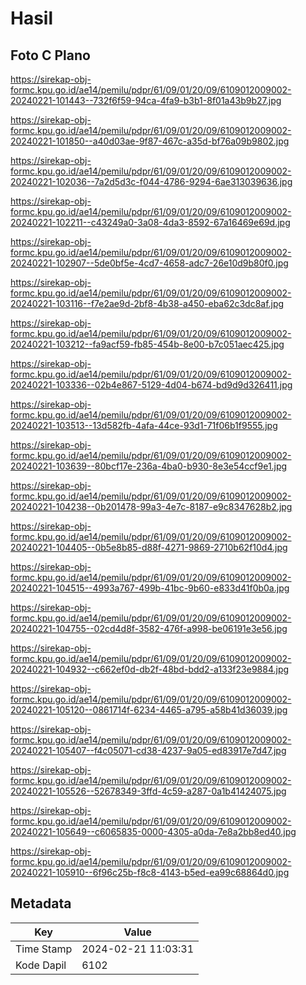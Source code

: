 # Hasil

## Foto C Plano

https://sirekap-obj-formc.kpu.go.id/ae14/pemilu/pdpr/61/09/01/20/09/6109012009002-20240221-101443--732f6f59-94ca-4fa9-b3b1-8f01a43b9b27.jpg

https://sirekap-obj-formc.kpu.go.id/ae14/pemilu/pdpr/61/09/01/20/09/6109012009002-20240221-101850--a40d03ae-9f87-467c-a35d-bf76a09b9802.jpg

https://sirekap-obj-formc.kpu.go.id/ae14/pemilu/pdpr/61/09/01/20/09/6109012009002-20240221-102036--7a2d5d3c-f044-4786-9294-6ae313039636.jpg

https://sirekap-obj-formc.kpu.go.id/ae14/pemilu/pdpr/61/09/01/20/09/6109012009002-20240221-102211--c43249a0-3a08-4da3-8592-67a16469e69d.jpg

https://sirekap-obj-formc.kpu.go.id/ae14/pemilu/pdpr/61/09/01/20/09/6109012009002-20240221-102907--5de0bf5e-4cd7-4658-adc7-26e10d9b80f0.jpg

https://sirekap-obj-formc.kpu.go.id/ae14/pemilu/pdpr/61/09/01/20/09/6109012009002-20240221-103116--f7e2ae9d-2bf8-4b38-a450-eba62c3dc8af.jpg

https://sirekap-obj-formc.kpu.go.id/ae14/pemilu/pdpr/61/09/01/20/09/6109012009002-20240221-103212--fa9acf59-fb85-454b-8e00-b7c051aec425.jpg

https://sirekap-obj-formc.kpu.go.id/ae14/pemilu/pdpr/61/09/01/20/09/6109012009002-20240221-103336--02b4e867-5129-4d04-b674-bd9d9d326411.jpg

https://sirekap-obj-formc.kpu.go.id/ae14/pemilu/pdpr/61/09/01/20/09/6109012009002-20240221-103513--13d582fb-4afa-44ce-93d1-71f06b1f9555.jpg

https://sirekap-obj-formc.kpu.go.id/ae14/pemilu/pdpr/61/09/01/20/09/6109012009002-20240221-103639--80bcf17e-236a-4ba0-b930-8e3e54ccf9e1.jpg

https://sirekap-obj-formc.kpu.go.id/ae14/pemilu/pdpr/61/09/01/20/09/6109012009002-20240221-104238--0b201478-99a3-4e7c-8187-e9c8347628b2.jpg

https://sirekap-obj-formc.kpu.go.id/ae14/pemilu/pdpr/61/09/01/20/09/6109012009002-20240221-104405--0b5e8b85-d88f-4271-9869-2710b62f10d4.jpg

https://sirekap-obj-formc.kpu.go.id/ae14/pemilu/pdpr/61/09/01/20/09/6109012009002-20240221-104515--4993a767-499b-41bc-9b60-e833d41f0b0a.jpg

https://sirekap-obj-formc.kpu.go.id/ae14/pemilu/pdpr/61/09/01/20/09/6109012009002-20240221-104755--02cd4d8f-3582-476f-a998-be06191e3e56.jpg

https://sirekap-obj-formc.kpu.go.id/ae14/pemilu/pdpr/61/09/01/20/09/6109012009002-20240221-104932--c662ef0d-db2f-48bd-bdd2-a133f23e9884.jpg

https://sirekap-obj-formc.kpu.go.id/ae14/pemilu/pdpr/61/09/01/20/09/6109012009002-20240221-105120--0861714f-6234-4465-a795-a58b41d36039.jpg

https://sirekap-obj-formc.kpu.go.id/ae14/pemilu/pdpr/61/09/01/20/09/6109012009002-20240221-105407--f4c05071-cd38-4237-9a05-ed83917e7d47.jpg

https://sirekap-obj-formc.kpu.go.id/ae14/pemilu/pdpr/61/09/01/20/09/6109012009002-20240221-105526--52678349-3ffd-4c59-a287-0a1b41424075.jpg

https://sirekap-obj-formc.kpu.go.id/ae14/pemilu/pdpr/61/09/01/20/09/6109012009002-20240221-105649--c6065835-0000-4305-a0da-7e8a2bb8ed40.jpg

https://sirekap-obj-formc.kpu.go.id/ae14/pemilu/pdpr/61/09/01/20/09/6109012009002-20240221-105910--6f96c25b-f8c8-4143-b5ed-ea99c68864d0.jpg


## Metadata

| Key        | Value               |
| ---------- | ------------------- |
| Time Stamp | 2024-02-21 11:03:31 |
| Kode Dapil | 6102                |




